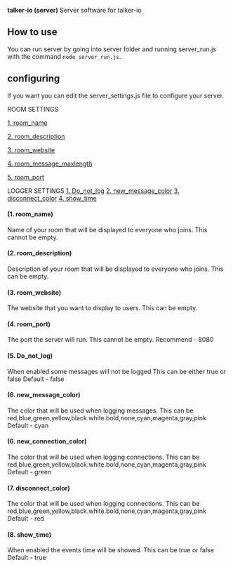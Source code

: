  **talker-io (server)**
Server software for talker-io


## How to use
You can run server by going into server folder and running server_run.js
with the command `node server_run.js`.

## configuring
If you want you can edit the server_settings.js file to configure your server.

ROOM SETTINGS

[1. room_name](#1-room_name)

[2. room_description](#2-room_description)

[3. room_website](#3-room_website)

[4. room_message_maxlength](#4-room_message_maxlength)

[5. room_port](#5-room_port)



LOGGER SETTINGS
[1. Do_not_log](#6-do_not_log)
[2. new_message_color](#7-new_messgae_color)
[3. disconnect_color](#8-disconnect_color)
[4. show_time](#9-show_time)


#### (1. room_name)
Name of your room that will be displayed to everyone who joins.
This cannot be empty.

#### (2. room_description)
Description of your room that will be displayed to everyone who joins.
This can be empty.

#### (3. room_website)
The website that you want to display to users.
This can be empty.

#### (4. room_port)
The port the server will run.
This cannot be empty.
Recommend - 8080  

#### (5. Do_not_log)
When enabled some messages will not be logged
This can be either true or false
Default - false
 
#### (6. new_message_color)
The color that will be used when logging messages.
This can be red,blue,green,yellow,black.white.bold,none,cyan,magenta,gray,pink
Default - cyan

#### (6. new_connection_color)
The color that will be used when logging connections.
This can be red,blue,green,yellow,black.white.bold,none,cyan,magenta,gray,pink
Default - green

#### (7. disconnect_color)
The color that will be used when logging connections.
This can be red,blue,green,yellow,black.white.bold,none,cyan,magenta,gray,pink
Default - red

#### (8. show_time)
When enabled the events time will be showed.
This can be true or false
Default - true
